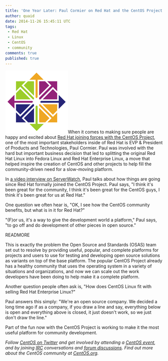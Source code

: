 ```yaml
---
title: 'One Year Later: Paul Cormier on Red Hat and the CentOS Project'
author: quaid
date: 2014-11-26 15:45:11 UTC
tags:
 - Red Hat
 - Linux
 - CentOS
 - community
comments: true
published: true
---
```


![](/images/blog/CentOS_200x.png)When it comes to making sure people are happy and excited about [Red Hat joining forces with the CentOS Project](http://community.redhat.com/centos-faq/), one of the most important stakeholders inside of Red Hat is EVP & President of Products and Technologies, Paul Cormier. Paul was involved with the hard but important business decision that led to splitting the original Red Hat Linux into Fedora Linux and Red Hat Enterprise Linux, a move that helped inspire the creation of CentOS and other projects  to help fill the community-driven need for a slow-moving platform. 

In [a video interview on ServerWatch](http://www.serverwatch.com/server-trends/red-hat-pushes-forward-with-centos-video.html), Paul talks about how things are going since Red Hat formally joined the CentOS Project. Paul says, "I think it's been great for the community, I think it's been great for the CentOS guys, I think it's been great for us at Red Hat." 

One question we often hear is, "OK, I see how the CentOS community benefits, but what is in it for Red Hat?" 

"(F)or us, it's a way to give the development world a platform," Paul says, "to go off and do development of other pieces in open source." 

READMORE

This is exactly the problem the Open Source and Standards (OSAS) team set out to resolve by providing useful, popular, and complete platforms for projects and users to use for testing and developing open source solutions as variants on top of the base platform. The popular CentOS Project already has a healthy community that uses the operating system in a variety of situations and organizations, and now we can scale out the work developers have been doing to help make it a complete platform.

Another question people often ask is, "How does CentOS Linux fit with selling Red Hat Enterprise Linux?" 

Paul answers this simply: "We're an open source company. We decided a long time ago if as a company, if you draw a line and say, everything below is open and everything above is closed, it just doesn't work, so we just don't draw the line." 

Part of the fun now with the CentOS Project is working to make it the most useful platform for community development.

*Follow [CentOS on Twitter](https://twitter.com/centos) and get involved by attending a [CentOS event](https://twitter.com/centosevents), and by joining [IRC](http://wiki.centos.org/irc) conversations and [forum discussions](https://www.centos.org/forums/). Find out more about the CentOS community at [CentOS.org](http://www.centos.org/).*
